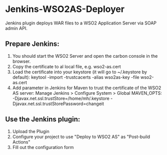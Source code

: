 Jenkins-WSO2AS-Deployer
=======================

Jenkins plugin deploys WAR files to a WSO2 Application Server via SOAP admin API.

Prepare Jenkins:
----------------
1. You should start the WSO2 Server and open the carbon console in the browser. 
2. Copy the certificate to al local file, e.g. wso2-as.cert
3. Load the certificate into your keystore (it will go to ~/.keystore by default):
   keytool -import -trustcacerts -alias wso2as-key -file wso2-as.cert
4. Add parameter in Jenkins for Maven to trust the certificate of the WSO2 AS server: Manage Jenkins > Configure System > Global MAVEN_OPTS:
  -Djavax.net.ssl.trustStore=/home/mh/.keystore -Djavax.net.ssl.trustStorePassword=changeit


Use the Jenkins plugin:
----------------------
1. Upload the Plugin
2. Configure your project to use "Deploy to WSO2 AS" as "Post-build Actions"
3. Fill out the configuration form
